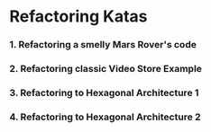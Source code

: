 # Refactoring Katas

### 1. Refactoring a smelly Mars Rover's code

### 2. Refactoring classic Video Store Example

### 3. Refactoring to Hexagonal Architecture 1

### 4. Refactoring to Hexagonal Architecture 2
